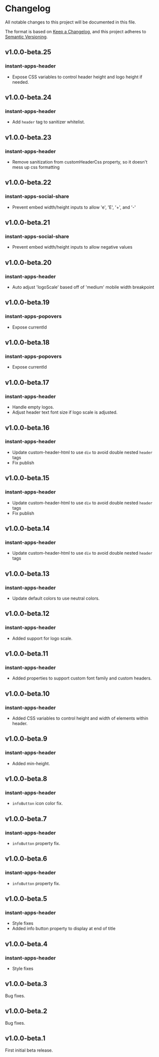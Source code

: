 # Changelog

All notable changes to this project will be documented in this file.

The format is based on [Keep a Changelog](https://keepachangelog.com/en/1.0.0/),
and this project adheres to [Semantic Versioning](https://semver.org/spec/v2.0.0.html).

## v1.0.0-beta.25

### instant-apps-header

- Expose CSS variables to control header height and logo height if needed. 

## v1.0.0-beta.24

### instant-apps-header

- Add `header` tag to sanitizer whitelist.

## v1.0.0-beta.23

### instant-apps-header

- Remove sanitization from customHeaderCss property, so it doesn't mess up css formatting

## v1.0.0-beta.22

### instant-apps-social-share

- Prevent embed width/height inputs to allow 'e', 'E', '+', and '-'

## v1.0.0-beta.21

### instant-apps-social-share

- Prevent embed width/height inputs to allow negative values

## v1.0.0-beta.20

### instant-apps-header

- Auto adjust 'logoScale' based off of 'medium' mobile width breakpoint

## v1.0.0-beta.19

### instant-apps-popovers

- Expose currentId

## v1.0.0-beta.18

### instant-apps-popovers

- Expose currentId

## v1.0.0-beta.17

### instant-apps-header

- Handle empty logos.
- Adjust header text font size if logo scale is adjusted.

## v1.0.0-beta.16

### instant-apps-header

- Update custom-header-html to use `div` to avoid double nested `header` tags
- Fix publish

## v1.0.0-beta.15

### instant-apps-header

- Update custom-header-html to use `div` to avoid double nested `header` tags
- Fix publish

## v1.0.0-beta.14

### instant-apps-header

- Update custom-header-html to use `div` to avoid double nested `header` tags

## v1.0.0-beta.13

### instant-apps-header

- Update default colors to use neutral colors.

## v1.0.0-beta.12

### instant-apps-header

- Added support for logo scale.

## v1.0.0-beta.11

### instant-apps-header

- Added properties to support custom font family and custom headers.

## v1.0.0-beta.10

### instant-apps-header

- Added CSS variables to control height and width of elements within header.

## v1.0.0-beta.9

### instant-apps-header

- Added min-height.

## v1.0.0-beta.8

### instant-apps-header

- `infoButton` icon color fix.

## v1.0.0-beta.7

### instant-apps-header

- `infoButton` property fix.

## v1.0.0-beta.6

### instant-apps-header

- `infoButton` property fix.

## v1.0.0-beta.5

### instant-apps-header

- Style fixes
- Added info button property to display at end of title

## v1.0.0-beta.4

### instant-apps-header

- Style fixes

## v1.0.0-beta.3

Bug fixes.

## v1.0.0-beta.2

Bug fixes.

## v1.0.0-beta.1

First initial beta release.
